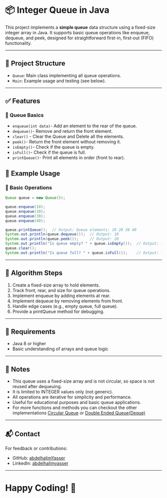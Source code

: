 # 📦 Integer Queue in Java

This project implements a **simple queue** data structure using a fixed-size integer array in Java. It supports basic queue operations like enqueue, dequeue, and peek, designed for straightforward first-in, first-out (FIFO) functionality.

---

## 📂 Project Structure

- `Queue`: Main class implementing all queue operations.
- `Main`: Example usage and testing (see below).

---

## ✅ Features

### 🧱 Queue Basics
- `enqueue(int data)`- Add an element to the rear of the queue.
- `dequeue()`- Remove and return the front element.
- `clear()` - Clear the Queue and Delete all the elements.
- `peek()`- Return the front element without removing it.
- `isEmpty()`- Check if the queue is empty.
- `isFull()`- Check if the queue is full.
- `printQueue()`- Print all elements in order (front to rear).

## 🚀 Example Usage

### 🧱 Basic Operations
```java
Queue queue = new Queue(5);

queue.enqueue(10);
queue.enqueue(20);
queue.enqueue(30);
queue.enqueue(40);

queue.printQueue();  // Output: Queue elements: 10 20 30 40
System.out.println(queue.dequeue());  // Output: 10
System.out.println(queue.peek());     // Output: 20
System.out.println("Is queue empty? " + queue.isEmpty());  // Output: false
queue.clear();
System.out.println("Is queue full? " + queue.isFull());    // Output: false
```
---

## 🧱 Algorithm Steps

1. Create a fixed-size array to hold elements.
2. Track front, rear, and size for queue operations.
3. Implement enqueue by adding elements at rear.
4. Implement dequeue by removing elements from front.
5. Handle edge cases (e.g., empty queue, full queue).
6. Provide a printQueue method for debugging.

---

## 📂 Requirements

- Java 8 or higher
- Basic understanding of arrays and queue logic

---

## 🧾 Notes

- This queue uses a fixed-size array and is not circular, so space is not reused after dequeuing.
- It is limited to INTEGER values only (not generic).
- All operations are iterative for simplicity and performance.
- Useful for educational purposes and basic queue applications.
- For more functions and methods you can checkout the other implementations [Circular Queue](https://github.com/abdelhalimYasser/Queue/tree/8e42d94f9d38fe8ad611c5a911b5ebe333d3a8fd/Circular%20Queue/Implementation%20in%20Java) or [Double Ended Queue(Deque)](https://github.com/abdelhalimYasser/Queue/tree/8e42d94f9d38fe8ad611c5a911b5ebe333d3a8fd/Double%20Ended%20Queue(Deque)/Implementation%20in%20Java)
  
---

## 📬 Contact

For feedback or contributions:

- GitHub: [abdelhalimYasser](https://github.com/abdelhalimYasser)
- LinkedIn: [abdelhalimyasser](https://www.linkedin.com/in/abdelhalimyasser)

---

# Happy Coding! 🚀
